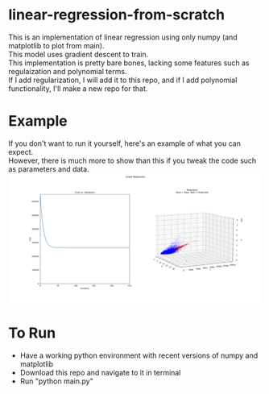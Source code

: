 # linear-regression-from-scratch
This is an implementation of linear regression using only numpy (and matplotlib to plot from main). <br>
This model uses gradient descent to train. <br>
This implementation is pretty bare bones, lacking some features such as regulaization and polynomial terms. <br>
If I add regularization, I will add it to this repo, and if I add polynomial functionality, I'll make a new repo for that. <br>

# Example 
If you don't want to run it yourself, here's an example of what you can expect. <br>
However, there is much more to show than this if you tweak the code such as parameters and data. <br>
![Graph Image](img/Figure_1.png) <br>

# To Run
* Have a working python environment with recent versions of numpy and matplotlib
* Download this repo and navigate to it in terminal
* Run "python main.py"
